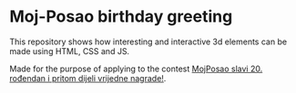 # Moj-Posao birthday greeting

This repository shows how interesting and interactive 3d elements can be made using HTML, CSS and JS.

Made for the purpose of applying to the contest [MojPosao slavi 20. rođendan i pritom dijeli vrijedne nagrade!](https://www.moj-posao.net/Vijest/80020/MojPosao-slavi-20-rodjendan-i-pritom-dijeli-vrijedne-nagrade/).